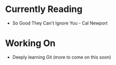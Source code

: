 # Currently Reading
* So Good They Can't Ignore You - Cal Newport

# Working On
* Deeply learning Git (more to come on this soon)
